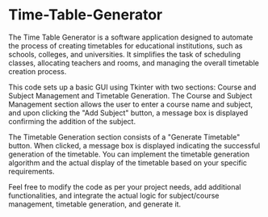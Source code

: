 # Time-Table-Generator
The Time Table Generator is a software application designed to automate the process of creating timetables for educational institutions, such as schools, colleges, and universities. It simplifies the task of scheduling classes, allocating teachers and rooms, and managing the overall timetable creation process.

This code sets up a basic GUI using Tkinter with two sections: Course and Subject Management and Timetable Generation. The Course and Subject Management section allows the user to enter a course name and subject, and upon clicking the "Add Subject" button, a message box is displayed confirming the addition of the subject.

The Timetable Generation section consists of a "Generate Timetable" button. When clicked, a message box is displayed indicating the successful generation of the timetable. You can implement the timetable generation algorithm and the actual display of the timetable based on your specific requirements.

Feel free to modify the code as per your project needs, add additional functionalities, and integrate the actual logic for subject/course management, timetable generation, and generate it.
